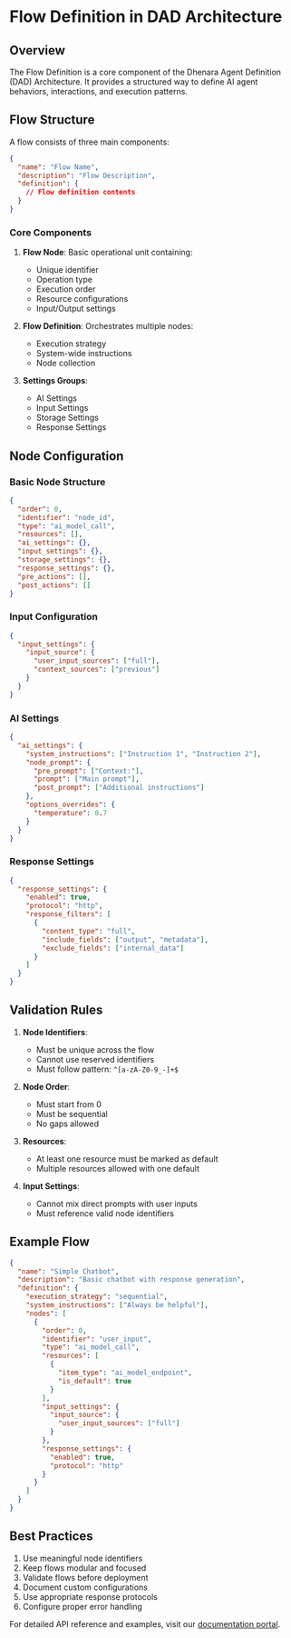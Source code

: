 # Flow Definition in DAD Architecture

## Overview

The Flow Definition is a core component of the Dhenara Agent Definition (DAD) Architecture. It provides a structured way to define AI agent behaviors, interactions, and execution patterns.

## Flow Structure

A flow consists of three main components:

```json
{
  "name": "Flow Name",
  "description": "Flow Description",
  "definition": {
    // Flow definition contents
  }
}
```

### Core Components

1. **Flow Node**: Basic operational unit containing:

   - Unique identifier
   - Operation type
   - Execution order
   - Resource configurations
   - Input/Output settings

2. **Flow Definition**: Orchestrates multiple nodes:

   - Execution strategy
   - System-wide instructions
   - Node collection

3. **Settings Groups**:
   - AI Settings
   - Input Settings
   - Storage Settings
   - Response Settings

## Node Configuration

### Basic Node Structure

```json
{
  "order": 0,
  "identifier": "node_id",
  "type": "ai_model_call",
  "resources": [],
  "ai_settings": {},
  "input_settings": {},
  "storage_settings": {},
  "response_settings": {},
  "pre_actions": [],
  "post_actions": []
}
```

### Input Configuration

```json
{
  "input_settings": {
    "input_source": {
      "user_input_sources": ["full"],
      "context_sources": ["previous"]
    }
  }
}
```

### AI Settings

```json
{
  "ai_settings": {
    "system_instructions": ["Instruction 1", "Instruction 2"],
    "node_prompt": {
      "pre_prompt": ["Context:"],
      "prompt": ["Main prompt"],
      "post_prompt": ["Additional instructions"]
    },
    "options_overrides": {
      "temperature": 0.7
    }
  }
}
```

### Response Settings

```json
{
  "response_settings": {
    "enabled": true,
    "protocol": "http",
    "response_filters": [
      {
        "content_type": "full",
        "include_fields": ["output", "metadata"],
        "exclude_fields": ["internal_data"]
      }
    ]
  }
}
```

## Validation Rules

1. **Node Identifiers**:

   - Must be unique across the flow
   - Cannot use reserved identifiers
   - Must follow pattern: `^[a-zA-Z0-9_-]+$`

2. **Node Order**:

   - Must start from 0
   - Must be sequential
   - No gaps allowed

3. **Resources**:

   - At least one resource must be marked as default
   - Multiple resources allowed with one default

4. **Input Settings**:
   - Cannot mix direct prompts with user inputs
   - Must reference valid node identifiers

## Example Flow

```json
{
  "name": "Simple Chatbot",
  "description": "Basic chatbot with response generation",
  "definition": {
    "execution_strategy": "sequential",
    "system_instructions": ["Always be helpful"],
    "nodes": [
      {
        "order": 0,
        "identifier": "user_input",
        "type": "ai_model_call",
        "resources": [
          {
            "item_type": "ai_model_endpoint",
            "is_default": true
          }
        ],
        "input_settings": {
          "input_source": {
            "user_input_sources": ["full"]
          }
        },
        "response_settings": {
          "enabled": true,
          "protocol": "http"
        }
      }
    ]
  }
}
```

## Best Practices

1. Use meaningful node identifiers
2. Keep flows modular and focused
3. Validate flows before deployment
4. Document custom configurations
5. Use appropriate response protocols
6. Configure proper error handling

For detailed API reference and examples, visit our [documentation portal](https://docs.dhenara.io).
